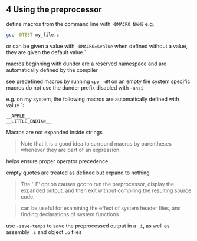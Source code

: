 ## 4 Using the preprocessor

define macros from the command line with `-DMACRO_NAME`
e.g.
```sh
gcc -DTEST my_file.c
```
or can be given a value with `-DMACRO=$value`
when defined without a value, they are given the default value `

macros beginning with dunder are a reserved namespace and are automatically defined by the compiler

see predefined macros by running `cpp -dM` on an empty file
system specific macros do not use the dunder prefix
disabled with `-ansi`

e.g. on my system, the following macros are automatically defined with value 1:
```
__APPLE__
__LITTLE_ENDIAN__
```

Macros are not expanded inside strings

> Note that it is a good idea to surround macros by parentheses whenever they are part of an expression.

helps ensure proper operator precedence

empty quotes are treated as defined but expand to nothing

> The ‘-E’ option causes gcc to run the preprocessor, display the expanded output, and then exit without compiling the resulting source code.

> can be useful for examining the effect of system header files, and finding declarations of system functions

use `-save-temps` to save the preprocessed output in a `.i`, as well as assembly `.s` and object `.o` files
